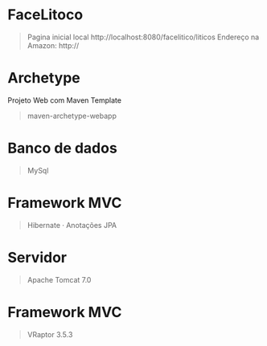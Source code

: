 # FaceLitoco
> Pagina inicial local http://localhost:8080/facelitico/liticos
> Endereço na Amazon: http://

# Archetype

Projeto Web com Maven Template

> maven-archetype-webapp

# Banco de dados 

> MySql

# Framework MVC

> Hibernate
· Anotações JPA

# Servidor

> Apache Tomcat 7.0

# Framework MVC

> VRaptor 3.5.3